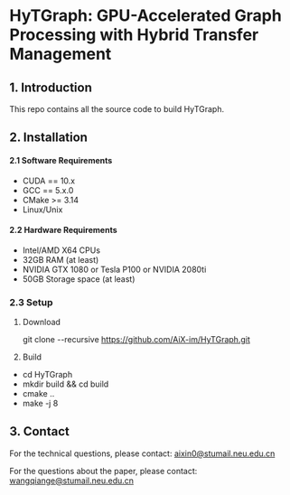 # HyTGraph: GPU-Accelerated Graph Processing with Hybrid Transfer Management #

## 1. Introduction ##
This repo contains all the source code to build HyTGraph.

## 2. Installation ##

#### 2.1 Software Requirements ####
* CUDA == 10.x
* GCC == 5.x.0
* CMake >= 3.14
* Linux/Unix

#### 2.2 Hardware Requirements ####

* Intel/AMD X64 CPUs
* 32GB RAM (at least)
* NVIDIA GTX 1080 or Tesla P100 or NVIDIA 2080ti
* 50GB Storage space (at least)

### 2.3 Setup ###
1. Download

    git clone --recursive https://github.com/AiX-im/HyTGraph.git
    
2. Build

  - cd HyTGraph
  - mkdir build && cd build
  - cmake .. 
  - make -j 8

## 3. Contact ##

For the technical questions, please contact: aixin0@stumail.neu.edu.cn

For the questions about the paper, please contact: wangqiange@stumail.neu.edu.cn
